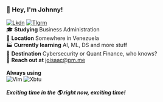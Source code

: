 ### :wave: Hey, I'm Johnny!
[![Lkdn](https://img.shields.io/badge/linkedin-%230077B5.svg?&style=for-the-badge&logo=linkedin&logoColor=white)](https://linkedin.com/in/johnny-vergara/)  [![Tlgrm](https://img.shields.io/badge/telegram-D14836?color=2CA5E0&style=for-the-badge&logo=telegram&logoColor=white)](https://img.shields.io/badge/telegram-D14836?color=2CA5E0&style=for-the-badge&logo=telegram&logoColor=white)<br/>
:mortar_board: **Studying** Business Administration<br/>
:round_pushpin: **Location** Somewhere in Venezuela<br/>
:factory: **Currently learning** AI, ML, DS and more stuff<br/>
:triangular_flag_on_post: **Destination** Cybersecurity or Quant Finance, who knows?<br/>
:email: **Reach out at** joisaac@pm.me<br/><br/>
**Always using**<br/>
![Vim](https://img.shields.io/badge/vim-019733?&style=for-the-badge&logo=vim&logoColor=white)  ![Xbtu](https://img.shields.io/badge/xubuntu-2284F2?&style=for-the-badge&logo=xfce&logoColor=white)<br/><br/>
***Exciting time in the :earth_americas: right now, exciting time!***

